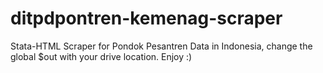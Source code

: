 # ditpdpontren-kemenag-scraper
Stata-HTML Scraper for Pondok Pesantren Data in Indonesia, change the global $out with your drive location. 
Enjoy :)
